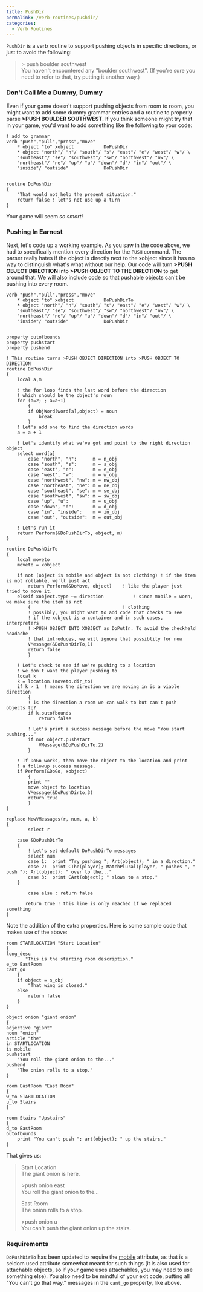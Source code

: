 ```yaml
---
title: PushDir
permalink: /verb-routines/pushdir/
categories: 
  - Verb Routines
---
```


`PushDir` is a verb routine to support pushing objects in specific
directions, or just to avoid the following:

>&gt; push boulder southwest  
>You haven't encountered any "boulder southwest". (If you're sure you
>need to refer to that, try putting it another way.)


### Don't Call Me a Dummy, Dummy

Even if your game doesn't support pushing objects from room to room, you
might want to add some dummy grammar entries and a routine to properly
parse **&gt;PUSH BOULDER SOUTHWEST**. If you think someone might try
that in your game, you'd want to add something like the following to
your code:

    ! add to grammar
    verb "push","pull","press","move"
        * object "to" xobject           DoPushDir
        * object "north"/ "n"/ "south"/ "s"/ "east"/ "e"/ "west"/ "w"/ \
        "southeast"/ "se"/ "southwest"/ "sw"/ "northwest"/ "nw"/ \
        "northeast"/ "ne"/ "up"/ "u"/ "down"/ "d"/ "in"/ "out"/ \
        "inside"/ "outside"             DoPushDir


    routine DoPushDir
    {
        "That would not help the present situation."
        return false ! let's not use up a turn
    }

Your game will seem *so smart*!

### Pushing In Earnest

Next, let's code up a working example. As you saw in the code above, we
had to specifically mention every direction for the `PUSH` command. The
parser really hates if the object is directly next to the xobject since
it has no way to distinguish what's what without our help. Our code will
turn **&gt;PUSH OBJECT DIRECTION** into **&gt;PUSH OBJECT TO THE
DIRECTION** to get around that. We will also include code so that
pushable objects can't be pushing into every room.

    verb "push","pull","press","move"
        * object "to" xobject           DoPushDirTo
        * object "north"/ "n"/ "south"/ "s"/ "east"/ "e"/ "west"/ "w"/ \
        "southeast"/ "se"/ "southwest"/ "sw"/ "northwest"/ "nw"/ \
        "northeast"/ "ne"/ "up"/ "u"/ "down"/ "d"/ "in"/ "out"/ \
        "inside"/ "outside"             DoPushDir


    property outofbounds
    property pushstart
    property pushend

    ! This routine turns >PUSH OBJECT DIRECTION into >PUSH OBJECT TO DIRECTION
    routine DoPushDir
    {
        local a,m

        ! the for loop finds the last word before the direction
        ! which should be the object's noun
        for (a=2; ; a=a+1)
            {
            if ObjWord(word[a],object) = noun
                break
            }
        ! Let's add one to find the direction words
        a = a + 1

        ! Let's identify what we've got and point to the right direction object
        select word[a]
            case "north", "n":      m = n_obj
            case "south", "s":      m = s_obj
            case "east", "e":       m = e_obj
            case "west", "w":       m = w_obj
            case "northwest", "nw": m = nw_obj
            case "northeast", "ne": m = ne_obj
            case "southeast", "se": m = se_obj
            case "southwest", "sw": m = sw_obj
            case "up", "u":         m = u_obj
            case "down", "d":       m = d_obj
            case "in", "inside":    m = in_obj
            case "out", "outside":  m = out_obj

        ! Let's run it
        return Perform(&DoPushDirTo, object, m)
    }

    routine DoPushDirTo
    {
        local moveto
        moveto = xobject

        if not (object is mobile and object is not clothing) ! if the item is not rollable, we'll just act
            return Perform(&DoMove, object)    ! like the player just tried to move it.
        elseif xobject.type ~= direction           ! since mobile = worn, we make sure the item is not
            {                                  ! clothing
            ! possibly, you might want to add code that checks to see
            ! if the xobject is a container and in such cases, interpreters
            ! >PUSH OBJECT INTO XOBJECT as DoPutIn. To avoid the checkheld headache
            ! that introduces, we will ignore that possiblity for now
            VMessage(&DoPushDirTo,1)
            return false
            }

        ! Let's check to see if we're pushing to a location
        ! we don't want the player pushing to
        local k
        k = location.(moveto.dir_to)
        if k > 1  ! means the direction we are moving in is a viable direction
            {
            ! is the direction a room we can walk to but can't push objects to?
            if k.outofbounds
                return false

            ! Let's print a success message before the move "You start pushing..."
            if not object.pushstart
                VMessage(&DoPushDirTo,2)
            }

        ! If DoGo works, then move the object to the location and print
        ! a followup success message.
        if Perform(&DoGo, xobject)
            {
            print ""
            move object to location
            VMessage(&DoPushDirto,3)
            return true
            }
    }

    replace NewVMessages(r, num, a, b)
    {
            select r

        case &DoPushDirTo
        {
            ! Let's set default DoPushDirTo messages
            select num
            case 1:  print "Try pushing "; Art(object); " in a direction."
            case 2:  print CThe(player); MatchPlural(player, " pushes ", " push "); Art(object); " over to the..."
            case 3:  print CArt(object); " slows to a stop."
        }

            case else : return false

           return true ! this line is only reached if we replaced something
    }

Note the addition of the extra properties. Here is some sample code that
makes use of the above:

    room STARTLOCATION "Start Location"
    {
    long_desc
           "This is the starting room description."
    e_to EastRoom
    cant_go
        {
        if object = s_obj
            "That wing is closed."
        else
            return false
        }
    }

    object onion "giant onion"
    {
    adjective "giant"
    noun "onion"
    article "the"
    in STARTLOCATION
    is mobile
    pushstart
        "You roll the giant onion to the..."
    pushend
        "The onion rolls to a stop."
    }

    room EastRoom "East Room"
    {
    w_to STARTLOCATION
    u_to Stairs
    }

    room Stairs "Upstairs"
    {
    d_to EastRoom
    outofbounds
        print "You can't push "; art(object); " up the stairs."
    }

That gives us:

>Start Location  
>The giant onion is here.
>
>&gt;push onion east  
>You roll the giant onion to the...
>
>East Room  
>The onion rolls to a stop.
>
>&gt;push onion u  
>You can't push the giant onion up the stairs.

### Requirements

`DoPushDirTo` has been updated to require the
[mobile](Attributes) attribute, as that is a seldom used
attribute somewhat meant for such things (it is also used for attachable
objects, so if your game uses attachables, you may need to use something
else). You also need to be mindful of your exit code, putting all "You
can't go that way." messages in the `cant_go` property, like above.
